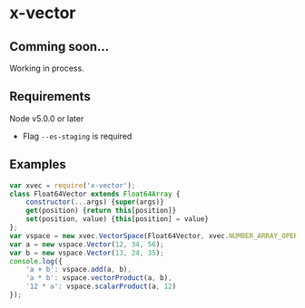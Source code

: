 
# x-vector

## Comming soon...

Working in process.

## Requirements

Node v5.0.0 or later
 - Flag `--es-staging` is required

## Examples

```javascript
var xvec = require('x-vector');
class Float64Vector extends Float64Array {
	constructor(...args) {super(args)}
	get(position) {return this[position]}
	set(position, value) {this[position] = value}
};
var vspace = new xvec.VectorSpace(Float64Vector, xvec.NUMBER_ARRAY_OPERATIONS);
var a = new vspace.Vector(12, 34, 56);
var b = new vspace.Vector(13, 24, 35);
console.log({
	'a + b': vspace.add(a, b),
	'a * b': vspace.vectorProduct(a, b),
	'12 * a': vspace.scalarProduct(a, 12)
});
```
